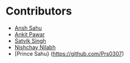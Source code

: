# Contributors
- [Ansh Sahu](https://github.com/Anshsahu0802)
- [Ankit Pawar](https://github.com/Ankit8453)
- [Satvik Singh](https://github.com/SA7VIK)
- [Nishchay Nilabh](https://github.com/Rockhopper130)
- [Prince Sahu} (https://github.com/Prs0307)
